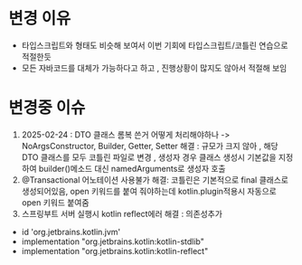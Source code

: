 # 변경 이유
- 타입스크립트와 형태도 비슷해 보여서 이번 기회에 타입스크립트/코틀린 연습으로 적절한듯
- 모든 자바코드를 대체가 가능하다고 하고 , 진행상황이 많지도 않아서 적절해 보임

# 변경중 이슈
1. 2025-02-24 : DTO 클래스 롬복 쓴거 어떻게 처리해야하나
 -> NoArgsConstructor, Builder, Getter, Setter
 해결 : 규모가 크지 않아 , 해당 DTO 클래스를 모두 코틀린 파일로 변경 , 
 생성자 경우 클래스 생성시 기본값을 지정하여 builder()메소드 대신 namedArguments로 생성자 호출
2. @Transactional 어노테이션 사용불가
 해결:  코틀린은 기본적으로 final 클래스로 생성되어있음, open 키워드를 붙여 줘야하는데 kotlin.plugin적용시 자동으로 open 키워드 붙여줌
3. 스프링부트 서버 실행시 kotlin reflect에러
 해결 : 의존성추가
 - id 'org.jetbrains.kotlin.jvm'
 - implementation "org.jetbrains.kotlin:kotlin-stdlib"
 - implementation "org.jetbrains.kotlin:kotlin-reflect"